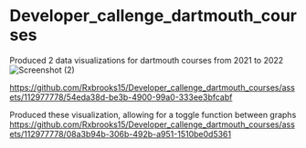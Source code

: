 # Developer_callenge_dartmouth_courses
Produced 2 data visualizations for dartmouth courses from 2021 to 2022
![Screenshot (2)](https://github.com/Rxbrooks15/Developer_callenge_dartmouth_courses/assets/112977778/13711e5b-24f9-4adc-a096-33ac094bb9dc)


https://github.com/Rxbrooks15/Developer_callenge_dartmouth_courses/assets/112977778/54eda38d-be3b-4900-99a0-333ee3bfcabf

Produced these visualization, allowing for a toggle function between graphs
https://github.com/Rxbrooks15/Developer_callenge_dartmouth_courses/assets/112977778/08a3b94b-306b-492b-a951-1510be0d5361


